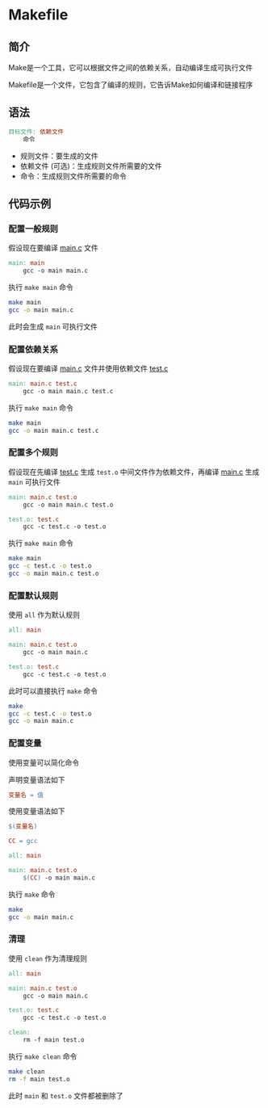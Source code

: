 # Makefile

## 简介

Make是一个工具，它可以根据文件之间的依赖关系，自动编译生成可执行文件

Makefile是一个文件，它包含了编译的规则，它告诉Make如何编译和链接程序

## 语法

```makefile
目标文件: 依赖文件
	命令
```

- 规则文件：要生成的文件
- 依赖文件 (可选)：生成规则文件所需要的文件
- 命令：生成规则文件所需要的命令

## 代码示例

### 配置一般规则

假设现在要编译 [main.c](main.c) 文件

```makefile
main: main
	gcc -o main main.c
```

执行 `make main` 命令

```bash
make main
gcc -o main main.c
```

此时会生成 `main` 可执行文件

### 配置依赖关系

假设现在要编译 [main.c](main.c) 文件并使用依赖文件 [test.c](test.c)

```makefile
main: main.c test.c
	gcc -o main main.c test.c
```

执行 `make main` 命令

```bash
make main
gcc -o main main.c test.c
```

### 配置多个规则

假设现在先编译 [test.c](test.c) 生成 `test.o` 中间文件作为依赖文件，再编译 [main.c](main.c) 生成 `main` 可执行文件

```makefile
main: main.c test.o
	gcc -o main main.c test.o

test.o: test.c
	gcc -c test.c -o test.o
```

执行 `make main` 命令

```bash
make main
gcc -c test.c -o test.o
gcc -o main main.c test.o
```

### 配置默认规则

使用 `all` 作为默认规则

```makefile
all: main

main: main.c test.o
	gcc -o main main.c

test.o: test.c
	gcc -c test.c -o test.o
```

此时可以直接执行 `make` 命令

```bash
make
gcc -c test.c -o test.o
gcc -o main main.c
```

### 配置变量

使用变量可以简化命令

声明变量语法如下

```makefile
变量名 = 值
```
使用变量语法如下

```makefile
$(变量名)
```

```makefile
CC = gcc

all: main

main: main.c test.o
	$(CC) -o main main.c
```

执行 `make` 命令
```bash
make
gcc -o main main.c
```

### 清理

使用 `clean` 作为清理规则

```makefile
all: main

main: main.c test.o
	gcc -o main main.c

test.o: test.c
	gcc -c test.c -o test.o

clean:
	rm -f main test.o
```
执行 `make clean` 命令

```bash
make clean
rm -f main test.o
```
此时 `main` 和 `test.o` 文件都被删除了
